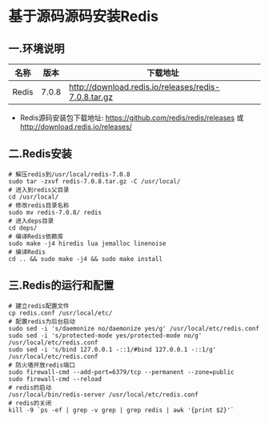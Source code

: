 # 基于源码源码安装Redis

## 一.环境说明

| 名称  | 版本  | 下载地址                                             |
| ----- | ----- | ---------------------------------------------------- |
| Redis | 7.0.8 | http://download.redis.io/releases/redis-7.0.8.tar.gz |



- Redis源码安装包下载地址: https://github.com/redis/redis/releases 或 http://download.redis.io/releases/

## 二.Redis安装

```shell
# 解压redis到/usr/local/redis-7.0.8
sudo tar -zxvf redis-7.0.8.tar.gz -C /usr/local/
# 进入到redis父目录
cd /usr/local/
# 修改redis目录名称
sudo mv redis-7.0.8/ redis
# 进入deps目录
cd deps/
# 编译Redis依赖库
sudo make -j4 hiredis lua jemalloc linenoise
# 编译Redis
cd .. && sudo make -j4 && sudo make install
```

## 三.Redis的运行和配置

```shell
# 建立redis配置文件
cp redis.conf /usr/local/etc/
# 配置redis为后台启动
sudo sed -i 's/daemonize no/daemonize yes/g' /usr/local/etc/redis.conf
sudo sed -i 's/protected-mode yes/protected-mode no/g' /usr/local/etc/redis.conf
sudo sed -i 's/bind 127.0.0.1 -::1/#bind 127.0.0.1 -::1/g' /usr/local/etc/redis.conf
# 防火墙开放redis端口
sudo firewall-cmd --add-port=6379/tcp --permanent --zone=public
sudo firewall-cmd --reload
# redis的启动
/usr/local/bin/redis-server /usr/local/etc/redis.conf
# redis的关闭
kill -9 `ps -ef | grep -v grep | grep redis | awk '{print $2}'`
```
